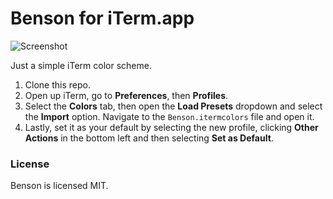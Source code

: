 # Benson for iTerm.app

![Screenshot](https://raw.github.com/urre/benson-iterm/master/screenshot.png)

Just a simple iTerm color scheme.

1. Clone this repo.
2. Open up iTerm, go to **Preferences**, then **Profiles**.
3. Select the **Colors** tab, then open the **Load Presets** dropdown and select the **Import** option. Navigate to the ``Benson.itermcolors`` file and open it.
4. Lastly, set it as your default by selecting the new profile, clicking **Other Actions** in the bottom left and then selecting **Set as Default**.

### License

Benson is licensed MIT.